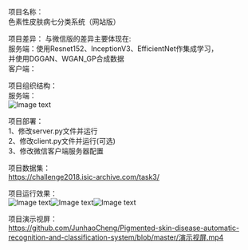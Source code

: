 项目名称：  
色素性皮肤病七分类系统（网站版）
    
项目差异：
与微信版的差异主要体现在:  
服务端：使用Resnet152、InceptionV3、EfficientNet作集成学习，  
       并使用DGGAN、WGAN_GP合成数据  
客户端：  


项目组织结构：  
服务端：  
![Image text](https://github.com/JunhaoCheng/-Pigmented-skin-disease-automatic-recognition-and-classification-system-/blob/master/Imgs/Picture4.png)  


项目部署：  
1、修改server.py文件并运行  
2、修改client.py文件并运行(可选)  
3、修改微信客户端服务器配置
    
项目数据集：  
https://challenge2018.isic-archive.com/task3/


项目运行效果：  
![Image text](https://github.com/JunhaoCheng/-Pigmented-skin-disease-automatic-recognition-and-classification-system-/blob/master/Imgs/Picture1.png)![Image text](https://github.com/JunhaoCheng/-Pigmented-skin-disease-automatic-recognition-and-classification-system-/blob/master/Imgs/Picture2.png)![Image text](https://github.com/JunhaoCheng/-Pigmented-skin-disease-automatic-recognition-and-classification-system-/blob/master/Imgs/Picture3.png)  


项目演示视屏：  
https://github.com/JunhaoCheng/Pigmented-skin-disease-automatic-recognition-and-classification-system/blob/master/演示视屏.mp4
